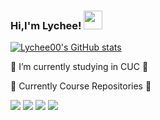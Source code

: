 ### Hi,I'm Lychee! <img src="https://github.com/souvikguria98/souvikguria98/blob/master/Hi.gif" width="30">

<!--
**Lychee00/Lychee00** is a ✨ _special_ ✨ repository because its `README.md` (this file) appears on your GitHub profile.

Here are some ideas to get you started:

- 🔭 I’m currently working on ...
- 🌱 I’m currently learning ...
- 👯 I’m looking to collaborate on ...
- 🤔 I’m looking for help with ...
- 💬 Ask me about ...
- 📫 How to reach me: ...
- 😄 Pronouns: ...
- ⚡ Fun fact: ...
-->
[![Lychee00's GitHub stats](https://github-readme-stats.vercel.app/api?username=Lychee00&show_icons=true&theme=merko)](https://github.com/Lychee00/github-readme-stats)

🔭 I’m currently studying in CUC 🔭

🌱 Currently Course Repositories 🌱

[<img class="col-lg-6" src="https://github-readme-stats.vercel.app/api/pin/?username=Lychee00&repo=2021-ns-public-Lychee00">](https://github.com/Lychee00/2021-ns-public-Lychee00)
[<img class="col-lg-6" src="https://github-readme-stats.vercel.app/api/pin/?username=Lychee00&repo=2021-linux-public-Lychee00">](https://github.com/Lychee00/2021-linux-public-Lychee00)
[<img class="col-lg-6" src="https://github-readme-stats.vercel.app/api/pin/?username=Lychee00&repo=re-exp-Lychee00">](https://github.com/Lychee00/re-exp-Lychee00)
[<img class="col-lg-6" src="https://github-readme-stats.vercel.app/api/pin/?username=Lychee00&repo=2022-mis">](https://github.com/Lychee00/2022-mis)
